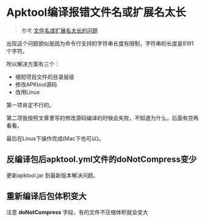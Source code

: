 # Apktool编译报错文件名或扩展名太长

> 参考 [文件名或扩展名太长的问题](https://www.jianshu.com/p/fed8a392c0a0)

出现这个问题貌似是因为命令行支持的字符串长度有限制，字符串的长度是8191个字符。

所以解决方案有三个：

- 缩短项目文件的目录层级
- 修改APKtool源码
- 改用Linux

第一项肯定不行的。

第二项我按照文章里写的修改源码编译的时候会失败，不知道为什么，后面有空再看看。

最后在Linux下操作完成(Mac下也可以)。

## 反编译包后apktool.yml文件的doNotCompress变少

更新apktool.jar 到最新版本解决问题。

## 重新编译后包体积变大

注意 **doNotCompress** 字段，有的文件不压缩体积就会变大
